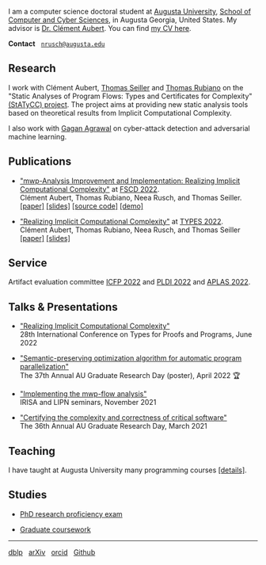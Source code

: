 I am a computer science doctoral student at [Augusta University][AU],
[School of Computer and Cyber Sciences][CCS], in Augusta Georgia, United States. My advisor is
[Dr. Clément Aubert][CA]. You can find [my CV here][CV].

**Contact** &nbsp; [`nrusch@augusta.edu`][@]

## Research

I work with Clément Aubert, [Thomas Seiller][TS] and [Thomas Rubiano][TR] on the
"Static Analyses of Program Flows: Types and Certificates for Complexity" [(StATyCC) project][STATYCC]. 
The project aims at providing new static analysis tools based on theoretical results from Implicit Computational Complexity.

I also work with [Gagan Agrawal][GA] on cyber-attack detection and adversarial machine learning.

## Publications

- ["mwp-Analysis Improvement and Implementation: Realizing Implicit Computational Complexity"](https://drops.dagstuhl.de/opus/volltexte/2022/16307/)
  at [FSCD 2022](https://www.cs.tau.ac.il/~nachumd/FSCD/).
  <br/>Clément Aubert, Thomas Rubiano, Neea Rusch, and Thomas Seiller.
  <br/>[[paper]](https://drops.dagstuhl.de/opus/volltexte/2022/16307/pdf/LIPIcs-FSCD-2022-26.pdf)
  [[slides]](https://easychair.org/smart-slide/slide/HbVz#)
  [[source code]][PYMWP] [[demo]](https://statycc.github.io/pymwp/demo/)

- ["Realizing Implicit Computational Complexity"](https://types22.inria.fr/files/2022/06/TYPES_2022_paper_14.pdf) 
  at [TYPES 2022](https://types22.inria.fr/).
  <br/>Clément Aubert, Thomas Rubiano, Neea Rusch, and Thomas Seiller
  <br/>[[paper]](https://types22.inria.fr/files/2022/06/TYPES_2022_paper_14.pdf)
  [[slides]](https://types22.inria.fr/files/2022/06/TYPES_2022_slides_14.pdf)

## Service

Artifact evaluation committee [ICFP 2022](https://icfp22.sigplan.org/committee/icfp-2022-artifact-evaluation-evaluators) and
[PLDI 2022](https://pldi22.sigplan.org/committee/pldi-2022-PLDI-Research-Artifacts-artifact-evaluation-committee) and
[APLAS 2022](https://conf.researchr.org/committee/aplas-2022/aplas-2022-aec).

## Talks & Presentations                                                                                                                                                         

- ["Realizing Implicit Computational Complexity"](./posts/2022-types)<br/>28th International Conference on Types for Proofs and Programs, June 2022

- ["Semantic-preserving optimization algorithm for automatic program parallelization"](./posts/2022-graduate-research-day)<br/>The 37th Annual AU Graduate Research Day (poster), April 2022 🏆 

- ["Implementing the mwp-flow analysis"](./posts/2021-implementing-the-mwp-flow-analysis)<br/>IRISA and LIPN seminars, November 2021                                                     

- ["Certifying the complexity and correctness of critical software"](./posts/2021-graduate-research-day)<br/>The 36th Annual AU Graduate Research Day, March 2021                               

## Teaching

I have taught at Augusta University many programming courses [[details]](./posts/teaching).

## Studies

- [PhD research proficiency exam](./posts/exam)

- [Graduate coursework](./posts/coursework)

---

[dblp](https://dblp.org/pid/296/3722) &nbsp;
[arXiv](https://arxiv.org/search/?query=Rusch%2C+Neea&searchtype=author) &nbsp;
[orcid](https://orcid.org/0000-0002-7354-5330) &nbsp;
[Github](https://github.com/nkrusch)

[AU]: https://www.augusta.edu/

[CCS]: https://www.augusta.edu/ccs/

[CA]: https://spots.augusta.edu/caubert/

[GA]: https://www.augusta.edu/faculty/directory/view.php?id=GAGRAWAL

[CV]: ./cv.pdf

[@]: mailto:nrusch@augusta.edu

[TS]: https://www.seiller.org/

[TR]: https://people.irisa.fr/Thomas.Rubiano/

[STATYCC]: https://spots.augusta.edu/caubert/research/statycc/

[PYMWP]: https://github.com/statycc/pymwp